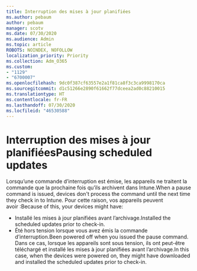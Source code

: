 ```yaml
---
title: Interruption des mises à jour planifiées
ms.author: pebaum
author: pebaum
manager: scotv
ms.date: 07/30/2020
ms.audience: Admin
ms.topic: article
ROBOTS: NOINDEX, NOFOLLOW
localization_priority: Priority
ms.collection: Adm_O365
ms.custom:
- "1129"
- "6700007"
ms.openlocfilehash: 9dc0f387cf63557e2a1f81ca8f3c3ca9998170ca
ms.sourcegitcommit: d1c51266e2890f61662f77dceea2ad0c88210015
ms.translationtype: HT
ms.contentlocale: fr-FR
ms.lasthandoff: 07/30/2020
ms.locfileid: "46530588"
---
```

# <a name="pausing-scheduled-updates"></a><span data-ttu-id="6e20c-102">Interruption des mises à jour planifiées</span><span class="sxs-lookup"><span data-stu-id="6e20c-102">Pausing scheduled updates</span></span>

<span data-ttu-id="6e20c-103">Lorsqu’une commande d’interruption est émise, les appareils ne traitent la commande que la prochaine fois qu’ils archivent dans Intune.</span><span class="sxs-lookup"><span data-stu-id="6e20c-103">When a pause command is issued, devices don't process the command until the next time they check in to Intune.</span></span> <span data-ttu-id="6e20c-104">Pour cette raison, vos appareils peuvent avoir :</span><span class="sxs-lookup"><span data-stu-id="6e20c-104">Because of this, your devices might have:</span></span>

- <span data-ttu-id="6e20c-105">Installé les mises à jour planifiées avant l’archivage.</span><span class="sxs-lookup"><span data-stu-id="6e20c-105">Installed the scheduled updates prior to check-in.</span></span>
- <span data-ttu-id="6e20c-106">Été hors tension lorsque vous avez émis la commande d’interruption.</span><span class="sxs-lookup"><span data-stu-id="6e20c-106">Been powered off when you issued the pause command.</span></span> <span data-ttu-id="6e20c-107">Dans ce cas, lorsque les appareils sont sous tension, ils ont peut-être téléchargé et installé les mises à jour planifiées avant l’archivage.</span><span class="sxs-lookup"><span data-stu-id="6e20c-107">In this case, when the devices were powered on, they might have downloaded and installed the scheduled updates prior to check-in.</span></span>